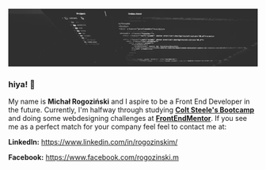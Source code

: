 
![Background for readMe file](cover.jpg)
### hiya! 👋
My name is **Michał Rogoziński** and I aspire to be a Front End Developer in the future. Currently, I'm halfway through studying [**Colt Steele's Bootcamp**](https://github.com/rogozinski/courses) and doing some webdesigning challenges at [**FrontEndMentor**](https://www.frontendmentor.io/profile/rogozinski). If you 
see me as a perfect match for your company feel feel to contact me at:

**Linkedln:** https://www.linkedin.com/in/rogozinskim/

**Facebook:** https://www.facebook.com/rogozinski.m


<!--
**rogozinski/rogozinski** is a ✨ _special_ ✨ repository because its `README.md` (this file) appears on your GitHub profile.

Here are some ideas to get you started:

- 🔭 I’m currently working on ...
- 🌱 I’m currently learning ...
- 👯 I’m looking to collaborate on ...
- 🤔 I’m looking for help with ...
- 💬 Ask me about ...
- 📫 How to reach me: ...
- 😄 Pronouns: ...
- ⚡ Fun fact: ...
-->
